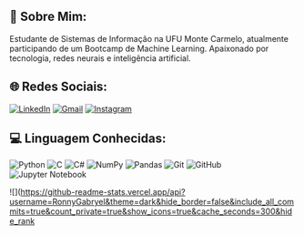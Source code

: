 ## 👋 Sobre Mim:
Estudante de Sistemas de Informação na UFU Monte Carmelo, atualmente participando de um Bootcamp de Machine Learning.
Apaixonado por tecnologia, redes neurais e inteligência artificial.


## 🌐 Redes Sociais:
[![LinkedIn](https://img.shields.io/badge/LinkedIn-%230077B5.svg?logo=linkedin&logoColor=white)](https://www.linkedin.com/in/ronny-gabryel-colatino-de-souza-5758272b8?utm_source=share&utm_campaign=share_via&utm_content=profile&utm_medium=android_app)
[![Gmail](https://img.shields.io/badge/Gmail-D14836?logo=gmail&logoColor=white)](mailto:ronnygabrielcolatino@gmail.com)
[![Instagram](https://img.shields.io/badge/Instagram-%23E4405F.svg?logo=Instagram&logoColor=white)](https://www.instagram.com/ronyn_biel/)

## 💻 Linguagem Conhecidas:
![Python](https://img.shields.io/badge/python-3670A0?style=for-the-badge&logo=python&logoColor=ffdd54) 
![C](https://img.shields.io/badge/c-%2300599C.svg?style=for-the-badge&logo=c&logoColor=white) 
![C#](https://img.shields.io/badge/c%23-%23239120.svg?style=for-the-badge&logo=csharp&logoColor=white) 
![NumPy](https://img.shields.io/badge/numpy-%23013243.svg?style=for-the-badge&logo=numpy&logoColor=white) 
![Pandas](https://img.shields.io/badge/pandas-%23150458.svg?style=for-the-badge&logo=pandas&logoColor=white) 
![Git](https://img.shields.io/badge/git-%23F05033.svg?style=for-the-badge&logo=git&logoColor=white) 
![GitHub](https://img.shields.io/badge/github-%23121011.svg?style=for-the-badge&logo=github&logoColor=white)
![Jupyter Notebook](https://img.shields.io/badge/jupyter-%23FA0F00.svg?style=for-the-badge&logo=jupyter&logoColor=white)

![](https://github-readme-stats.vercel.app/api?username=RonnyGabryel&theme=dark&hide_border=false&include_all_commits=true&count_private=true&show_icons=true&cache_seconds=300&hide_rank
